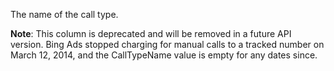 The name of the call type.

**Note**: This column is deprecated and will be removed in a future API version. Bing Ads stopped charging for manual calls to a tracked number on March 12, 2014, and the CallTypeName value is empty for any dates since.